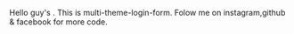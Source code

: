 Hello guy's . This is multi-theme-login-form.
Folow me on instagram,github & facebook for more code.